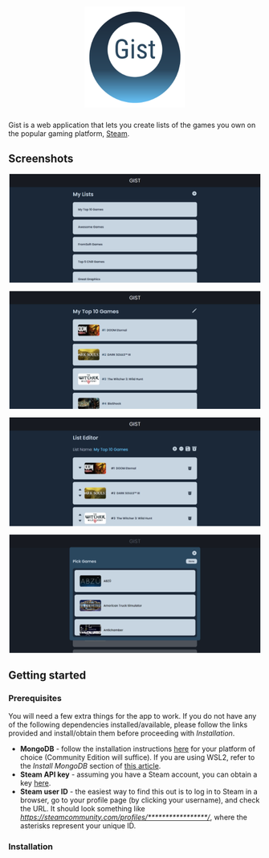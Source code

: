 <h1 align="center">
  <img src="images/readMeLogo.png" height="200px" alt="Gist logo" />
</h1>

Gist is a web application that lets you create lists of the games you own on the popular gaming platform, [Steam](https://store.steampowered.com/).

## Screenshots

<p align="center">
  <img src="images/myListsView.png" width="500" alt="My Lists view" />
</p>

<p align="center">
  <img src="images/listView.png" width="500" alt="List view" />
</p>

<p align="center">
  <img src="images/listEditorView.png" width="500" alt="List Editor view" />
</p>

<p align="center">
  <img src="images/listEditorViewModal.png" width="500" alt="Modal" />
</p>

## Getting started

### Prerequisites

You will need a few extra things for the app to work. If you do not have any of the following dependencies installed/available, please follow the links provided and install/obtain them before proceeding with *Installation*.

- **MongoDB** - follow the installation instructions [here](https://docs.mongodb.com/manual/installation/) for your platform of choice (Community Edition will suffice). If you are using WSL2,  refer to the *Install MongoDB* section of [this article](https://docs.microsoft.com/en-us/windows/wsl/tutorials/wsl-database).
- **Steam API key** - assuming you have a Steam account, you can obtain a key [here](https://steamcommunity.com/dev/apikey).
- **Steam user ID** - the easiest way to find this out is to log in to Steam in a browser, go to your profile page (by clicking your username), and check the URL. It should look something like *https://steamcommunity.com/profiles/*****************/*, where the asterisks represent your unique ID.

### Installation
